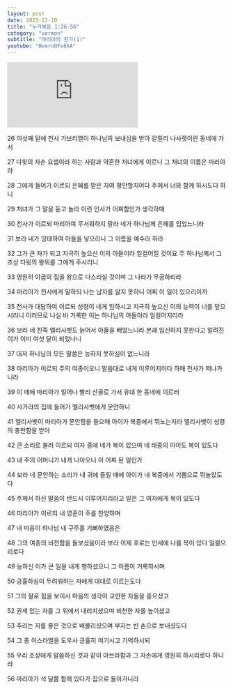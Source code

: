 ```yaml
---
layout: post
date: 2023-12-10
title: "누가복음 1:26-56"
category: "sermon"
subtitle: "마리아의 찬가(1)"
youtube: "HvernOFs6kA"
---
```


<div class="youtube margin-large">
    <iframe src="https://www.youtube.com/embed/HvernOFs6kA" title="YouTube video player" frameborder="0" allow="accelerometer; autoplay; clipboard-write; encrypted-media; gyroscope; picture-in-picture; web-share" allowfullscreen></iframe>
</div>

26 여섯째 달에 천사 가브리엘이 하나님의 보내심을 받아 갈릴리 나사렛이란 동네에 가서

27 다윗의 자손 요셉이라 하는 사람과 약혼한 처녀에게 이르니 그 처녀의 이름은 마리아라

28 그에게 들어가 이르되 은혜를 받은 자여 평안할지어다 주께서 너와 함께 하시도다 하니

29 처녀가 그 말을 듣고 놀라 이런 인사가 어찌함인가 생각하매

30 천사가 이르되 마리아여 무서워하지 말라 네가 하나님께 은혜를 입었느니라  

31 보라 네가 잉태하여 아들을 낳으리니 그 이름을 예수라 하라

32 그가 큰 자가 되고 지극히 높으신 이의 아들이라 일컬어질 것이요 주 하나님께서 그 조상 다윗의 왕위를 그에게 주시리니

33 영원히 야곱의 집을 왕으로 다스리실 것이며 그 나라가 무궁하리라

34 마리아가 천사에게 말하되 나는 남자를 알지 못하니 어찌 이 일이 있으리이까

35 천사가 대답하여 이르되 성령이 네게 임하시고 지극히 높으신 이의 능력이 너를 덮으시리니 이러므로 나실 바 거룩한 이는 하나님의 아들이라 일컬어지리라  

36 보라 네 친족 엘리사벳도 늙어서 아들을 배었느니라 본래 임신하지 못한다고 알려진 이가 이미 여섯 달이 되었나니

37 대저 하나님의 모든 말씀은 능하지 못하심이 없느니라

38 마리아가 이르되 주의 여종이오니 말씀대로 내게 이루어지이다 하매 천사가 떠나가니라

39 이 때에 마리아가 일어나 빨리 산골로 가서 유대 한 동네에 이르러

40 사가랴의 집에 들어가 엘리사벳에게 문안하니  

41 엘리사벳이 마리아가 문안함을 들으매 아이가 복중에서 뛰노는지라 엘리사벳이 성령의 충만함을 받아

42 큰 소리로 불러 이르되 여자 중에 네가 복이 있으며 네 태중의 아이도 복이 있도다

43 내 주의 어머니가 내게 나아오니 이 어찌 된 일인가

44 보라 네 문안하는 소리가 내 귀에 들릴 때에 아이가 내 복중에서 기쁨으로 뛰놀았도다

45 주께서 하신 말씀이 반드시 이루어지리라고 믿은 그 여자에게 복이 있도다  

46 마리아가 이르되 내 영혼이 주를 찬양하며

47 내 마음이 하나님 내 구주를 기뻐하였음은

48 그의 여종의 비천함을 돌보셨음이라 보라 이제 후로는 만세에 나를 복이 있다 일컬으리로다

49 능하신 이가 큰 일을 내게 행하셨으니 그 이름이 거룩하시며

50 긍휼하심이 두려워하는 자에게 대대로 이르는도다  

51 그의 팔로 힘을 보이사 마음의 생각이 교만한 자들을 흩으셨고

52 권세 있는 자를 그 위에서 내리치셨으며 비천한 자를 높이셨고

53 주리는 자를 좋은 것으로 배불리셨으며 부자는 빈 손으로 보내셨도다

54 그 종 이스라엘을 도우사 긍휼히 여기시고 기억하시되

55 우리 조상에게 말씀하신 것과 같이 아브라함과 그 자손에게 영원히 하시리로다 하니라  

56 마리아가 석 달쯤 함께 있다가 집으로 돌아가니라